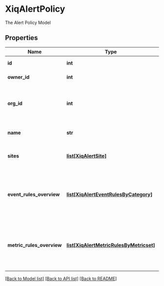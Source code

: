 # XiqAlertPolicy

The Alert Policy Model
## Properties
Name | Type | Description | Notes
------------ | ------------- | ------------- | -------------
**id** | **int** | The unique identifier | 
**owner_id** | **int** | The owner ID | [optional] 
**org_id** | **int** | The organization identifier, valid when enabling HIQ feature | [optional] 
**name** | **str** | The name of the alert policy | [optional] 
**sites** | [**list[XiqAlertSite]**](XiqAlertSite.md) | The message metadata type | [optional] 
**event_rules_overview** | [**list[XiqAlertEventRulesByCategory]**](XiqAlertEventRulesByCategory.md) | A list of overviews of the event-based alert rules, grouped by category. | [optional] 
**metric_rules_overview** | [**list[XiqAlertMetricRulesByMetricset]**](XiqAlertMetricRulesByMetricset.md) | A list of overviews of the metric-based alert rules, grouped by metricset. | [optional] 

[[Back to Model list]](../README.md#documentation-for-models) [[Back to API list]](../README.md#documentation-for-api-endpoints) [[Back to README]](../README.md)



